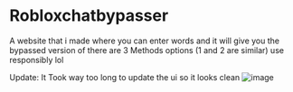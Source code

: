 # Robloxchatbypasser

A website that i made where you can enter words and it will give you the bypassed version of
there are 3 Methods options (1 and 2 are similar) use responsibly lol 

Update: It Took way too long to update the ui so it looks clean 
![image](https://github.com/user-attachments/assets/1df1779b-e048-4842-92d2-0266ef9d0ef6)

